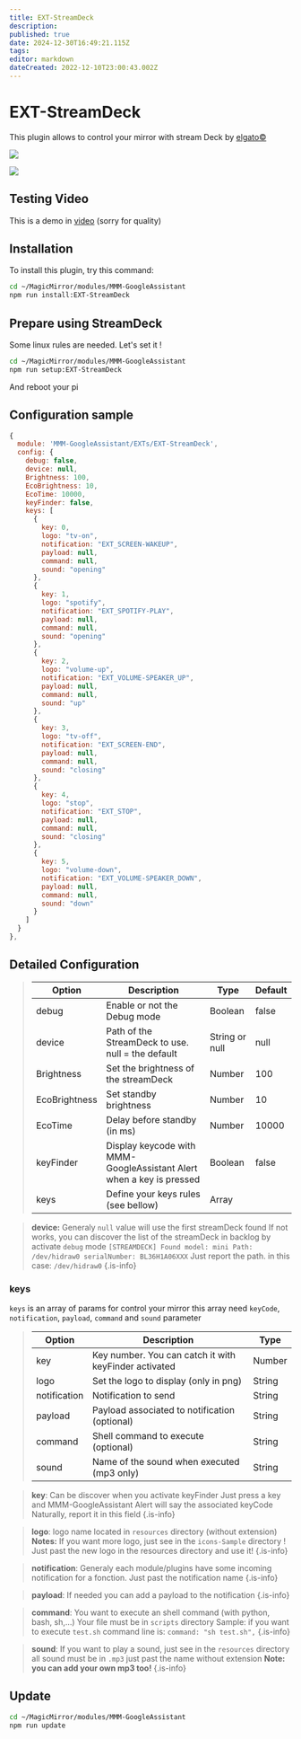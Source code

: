 ```yaml
---
title: EXT-StreamDeck
description: 
published: true
date: 2024-12-30T16:49:21.115Z
tags: 
editor: markdown
dateCreated: 2022-12-10T23:00:43.002Z
---
```


# EXT-StreamDeck

This plugin allows to control your mirror with stream Deck by [elgato©](https://www.elgato.com/)

![](https://raw.githubusercontent.com/bugsounet/MMM-GoogleAssistant/dev/EXTs/EXT-StreamDeck/resources/streamDeck.png)

![](https://raw.githubusercontent.com/bugsounet/MMM-GoogleAssistant/dev/EXTs/EXT-StreamDeck/resources/sample.jpg)

## Testing Video

This is a demo in [video](https://www.youtube.com/watch?v=YC1t6Ae7HWM) (sorry for quality)

## Installation

To install this plugin, try this command:

```sh
cd ~/MagicMirror/modules/MMM-GoogleAssistant
npm run install:EXT-StreamDeck
```

## Prepare using StreamDeck
Some linux rules are needed.
Let's set it !
```sh
cd ~/MagicMirror/modules/MMM-GoogleAssistant
npm run setup:EXT-StreamDeck
```
And reboot your pi

## Configuration sample

```js
{
  module: 'MMM-GoogleAssistant/EXTs/EXT-StreamDeck',
  config: {
    debug: false,
    device: null,
    Brightness: 100,
    EcoBrightness: 10,
    EcoTime: 10000,
    keyFinder: false,
    keys: [
      {
        key: 0,
        logo: "tv-on",
        notification: "EXT_SCREEN-WAKEUP",
        payload: null,
        command: null,
        sound: "opening"
      },
      {
        key: 1,
        logo: "spotify",
        notification: "EXT_SPOTIFY-PLAY",
        payload: null,
        command: null,
        sound: "opening"
      },
      {
        key: 2,
        logo: "volume-up",
        notification: "EXT_VOLUME-SPEAKER_UP",
        payload: null,
        command: null,
        sound: "up"
      },
      {
        key: 3,
        logo: "tv-off",
        notification: "EXT_SCREEN-END",
        payload: null,
        command: null,
        sound: "closing"
      },
      {
        key: 4,
        logo: "stop",
        notification: "EXT_STOP",
        payload: null,
        command: null,
        sound: "closing"
      },
      {
        key: 5,
        logo: "volume-down",
        notification: "EXT_VOLUME-SPEAKER_DOWN",
        payload: null,
        command: null,
        sound: "down"
      }
    ]
  }
},
```

## Detailed Configuration

> | Option  | Description | Type | Default |
> | ------- | --- | --- | --- |
> | debug | Enable or not the Debug mode| Boolean | false |
> | device | Path of the StreamDeck to use. null = the default| String or null | null|
> | Brightness | Set the brightness of the streamDeck| Number | 100|
> | EcoBrightness | Set standby brightness | Number | 10 |
> | EcoTime | Delay before standby (in ms) | Number | 10000 |
> | keyFinder | Display keycode with MMM-GoogleAssistant Alert when a key is pressed| Boolean | false |
> | keys | Define your keys rules (see bellow)| Array | |

> **device:** Generaly `null` value will use the first streamDeck found
> If not works, you can discover the list of the streamDeck in backlog by activate `debug` mode
> `[STREAMDECK] Found model: mini Path: /dev/hidraw0 serialNumber: BL36H1A06XXX`
> Just report the path. in this case: `/dev/hidraw0`
{.is-info}

### keys

`keys` is an array of params for control your mirror
this array need `keyCode`, `notification`, `payload`, `command` and `sound` parameter

> | Option  | Description | Type |
> | ------- | --- | --- |
> | key | Key number. You can catch it with keyFinder activated | Number
> | logo | Set the logo to display (only in png) | String
> | notification | Notification to send | String
> | payload | Payload associated to notification (optional) | String
> | command | Shell command to execute (optional) | String
> | sound | Name of the sound when executed (mp3 only) | String

>  **key**: Can be discover when you activate keyFinder
>   Just press a key and MMM-GoogleAssistant Alert will say the associated keyCode
>   Naturally, report it in this field
{.is-info}

>  **logo**: logo name located in `resources` directory (without extension)
  **Notes:**
   If you want more logo, just see in the `icons-Sample` directory !
   Just past the new logo in the resources directory and use it!
{.is-info}

>  **notification**: Generaly each module/plugins have some incoming notification for a fonction.
>   Just past the notification name
{.is-info}

>  **payload**: If needed you can add a payload to the notification
{.is-info}

>  **command**: You want to execute an shell command (with python, bash, sh,...)
>   Your file must be in `scripts` directory
>   Sample: if you want to execute `test.sh`
>   command line is:
>   `command: "sh test.sh",`
{.is-info}

>  **sound**: If you want to play a sound, just see in the `resources` directory
>   all sound must be in `.mp3`
>   just past the name without extension
>   **Note: you can add your own mp3 too!**
{.is-info}
  
## Update
```sh
cd ~/MagicMirror/modules/MMM-GoogleAssistant
npm run update
```